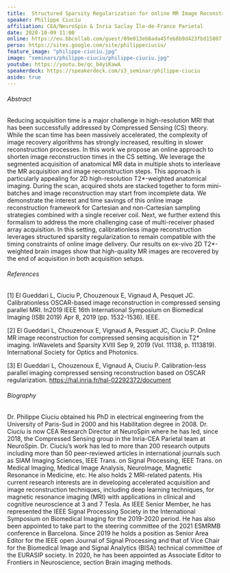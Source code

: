 ```yaml
---
title:  Structured Sparsity Regularization for online MR Image Reconstruction in Accelerated T2* Imaging
speaker: Philippe Ciuciu
affiliation: CEA/NeuroSpin & Inria Saclay Île-de-France Parietal
date: 2020-10-09 11:00
online: https://eu.bbcollab.com/guest/09e013eb8ada45feb8b9d423fbd15807
perso: https://sites.google.com/site/philippeciuciu/
feature_image: "philippe-ciuciu.jpg"
image: "seminars/philippe-ciuciu/philippe-ciuciu.jpg"
youtube: https://youtu.be/qc_b4yiKawA
speakerdeck: https://speakerdeck.com/s3_seminar/philippe-ciuciu
aside: true
---
```


<div style="text-align:center">
<script async class="speakerdeck-embed" data-id="e489784219f740de9be99e1430d0b59f" data-ratio="1.77966101694915" src="//speakerdeck.com/assets/embed.js"></script>
</div>

###### Abstract

Reducing acquisition time is a major challenge in high-resolution MRI that has
been successfully addressed by Compressed Sensing (CS) theory. While the scan
time has been massively accelerated, the complexity of image recovery algorithms
has strongly increased, resulting in slower reconstruction processes. In this
work we propose an online approach to shorten image reconstruction times in the
CS setting. We leverage the segmented acquisition of anatomical MR data in
multiple shots to interleave the MR acquisition and image reconstruction steps.
This approach is particularly appealing for 2D high-resolution T2\*-weighted
anatomical imaging. During the scan, acquired shots are stacked together to form
mini-batches and image reconstruction may start from incomplete data. We
demonstrate the interest and time savings of this online image reconstruction
framework for Cartesian and non-Cartesian sampling strategies combined with a
single receiver coil. Next, we further extend this formalism to address the more
challenging case of multi-receiver phased array acquisition. In this setting,
calibrationless image reconstruction leverages structured sparsity
regularization to remain compatible with the timing constraints of online image
delivery. Our results on ex-vivo 2D T2\*-weighted brain images show that
high-quality MR images are recovered by the end of acquisition in both
acquisition setups.

###### References

[1] El Gueddari L, Ciuciu P, Chouzenoux E, Vignaud A, Pesquet JC.
Calibrationless OSCAR-based image reconstruction in compressed sensing parallel
MRI. In2019 IEEE 16th International Symposium on Biomedical Imaging (ISBI 2019)
Apr 8, 2019 (pp. 1532-1536). IEEE.

[2] El Gueddari L, Chouzenoux E, Vignaud A, Pesquet JC, Ciuciu P. Online MR
image reconstruction for compressed sensing acquisition in T2* imaging.
InWavelets and Sparsity XVIII Sep 9, 2019 (Vol. 11138, p. 1113819).
International Society for Optics and Photonics.

[3] El Gueddari L, Chouzenoux E, Vignaud A, Ciuciu P. Calibration-less parallel
imaging compressed sensing reconstruction based on OSCAR regularization.
https://hal.inria.fr/hal-02292372/document

###### Biography

Dr. Philippe Ciuciu obtained his PhD in electrical engineering
from the University of Paris-Sud in 2000 and his Habilitation degree in 2008.
Dr. Ciuciu is now CEA Research Director at NeuroSpin where he has led, since
2018, the Compressed Sensing group in the Inria-CEA Parietal team at NeuroSpin.
Dr. Ciuciu’s work has led to more than 200 research outputs including more than
50 peer-reviewed articles in international journals such as SIAM Imaging
Sciences, IEEE Trans. on Signal Processing, IEEE Trans. on Medical Imaging,
Medical Image Analysis, NeuroImage, Magnetic Resonance in Medicine, etc. He also
holds 2 MRI-related patents. His current research interests are in developing
accelerated acquisition and image reconstruction techniques, including deep
learning techniques, for magnetic resonance imaging (MRI) with applications in
clinical and cognitive neuroscience at 3 and 7 Tesla. As IEEE Senior Member, he
has represented the IEEE Signal Processing Society in the International
Symposium on Biomedical Imaging for the 2019-2020 period. He has also been
appointed to take part to the steering committee of the 2021 ESMRMB conference
in Barcelona. Since 2019 he holds a position as Senior Area Editor for the IEEE
open Journal of Signal Processing and that of Vice Chair for the Biomedical
Image and Signal Analytics (BISA) technical committee of the EURASIP society. In
2020, he has been appointed as Associate Editor to Frontiers in Neuroscience,
section Brain imaging methods.


